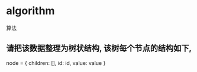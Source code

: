 # algorithm
算法

## 请把该数据整理为树状结构, 该树每个节点的结构如下, 
node = {
    children: [],
    id: id,
    value: value
}
